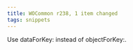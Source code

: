 ```yaml
---
title: WOCommon r238, 1 item changed
tags: snippets
---
```


Use dataForKey: instead of objectForKey:.
